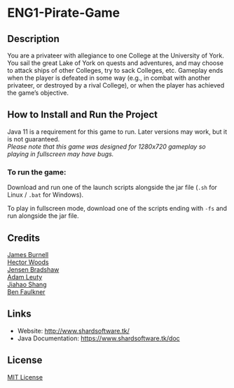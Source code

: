 # ENG1-Pirate-Game

## Description

You are a privateer with allegiance to one College at the University of York. You sail the great Lake of
York on quests and adventures, and may choose to attack ships of other Colleges, try to sack
Colleges, etc. Gameplay ends when the player is defeated in some way (e.g., in combat with
another privateer, or destroyed by a rival College), or when the player has achieved the game’s
objective.

## How to Install and Run the Project
Java 11 is a requirement for this game to run. Later versions may work, but it is not guaranteed.<br>
_Please note that this game was designed for 1280x720 gameplay so playing in fullscreen may have bugs._

### To run the game:<br>
Download and run one of the launch scripts alongside the jar file (``.sh`` for Linux / ``.bat`` for Windows).

To play in fullscreen mode, download one of the scripts ending with ``-fs`` and run alongside the jar file.



## Credits

[James Burnell](https://github.com/uoy-jb2501) <br />
[Hector Woods](https://github.com/HectorJVWoods) <br />
[Jensen Bradshaw](https://github.com/Jensen6842) <br />
[Adam Leuty](https://github.com/AdamLeuty) <br />
[Jiahao Shang](https://github.com/jiahao23) <br />
[Ben Faulkner](https://github.com/bf758)

## Links

- Website: http://www.shardsoftware.tk/
- Java Documentation: https://www.shardsoftware.tk/doc

## License

[MIT License](https://github.com/uoy-jb2501/ENG1-Pirate-Game/blob/master/LICENSE)

